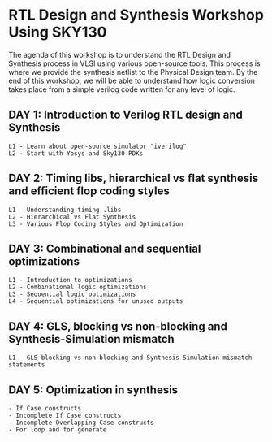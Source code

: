 # RTL Design and Synthesis Workshop Using SKY130

The agenda of this workshop is to understand the RTL Design and Synthesis process in VLSI using various open-source tools. This process is where we provide the synthesis netlist to the Physical Design team. By the end of this workshop, we will be able to understand how logic conversion takes place from a simple verilog code written for any level of logic.

## DAY 1: Introduction to Verilog RTL design and Synthesis
    L1 - Learn about open-source simulator "iverilog"
    L2 - Start with Yosys and Sky130 PDKs


## DAY 2: Timing libs, hierarchical vs flat synthesis and efficient flop coding styles
    L1 - Understanding timing .libs
    L2 - Hierarchical vs Flat Synthesis
    L3 - Various Flop Coding Styles and Optimization


## DAY 3: Combinational and sequential optimizations
    L1 - Introduction to optimizations
    L2 - Combinational logic optimizations
    L3 - Sequential logic optimizations
    L4 - Sequential optimizations for unused outputs


## DAY 4: GLS, blocking vs non-blocking and Synthesis-Simulation mismatch
    L1 - GLS blocking vs non-blocking and Synthesis-Simulation mismatch statements


## DAY 5: Optimization in synthesis
    - If Case constructs
    - Incomplete If Case constructs
    - Incomplete Overlapping Case constructs
    - For loop and for generate
